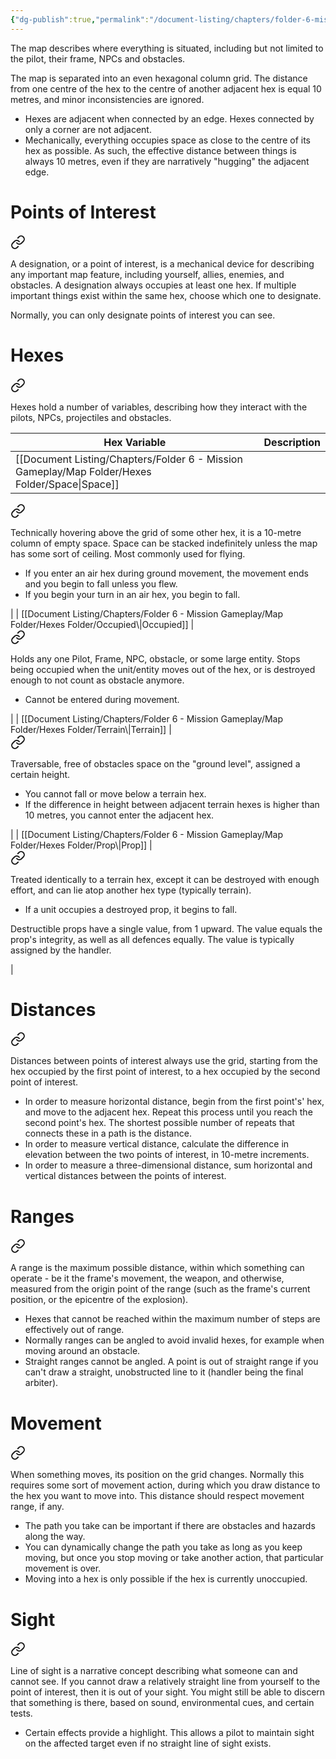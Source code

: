 ```yaml
---
{"dg-publish":true,"permalink":"/document-listing/chapters/folder-6-mission-gameplay/map/"}
---
```


The map describes where everything is situated, including but not limited to the pilot, their frame, NPCs and obstacles.

The map is separated into an even hexagonal column grid. The distance from one centre of the hex to the centre of another adjacent hex is equal 10 metres, and minor inconsistencies are ignored.
- Hexes are adjacent when connected by an edge. Hexes connected by only a corner are not adjacent.
- Mechanically, everything occupies space as close to the centre of its hex as possible. As such, the effective distance between things is always 10 metres, even if they are narratively "hugging" the adjacent edge.
# Points of Interest

<div class="transclusion internal-embed is-loaded"><a class="markdown-embed-link" href="/document-listing/chapters/folder-6-mission-gameplay/designations/" aria-label="Open link"><svg xmlns="http://www.w3.org/2000/svg" width="24" height="24" viewBox="0 0 24 24" fill="none" stroke="currentColor" stroke-width="2" stroke-linecap="round" stroke-linejoin="round" class="svg-icon lucide-link"><path d="M10 13a5 5 0 0 0 7.54.54l3-3a5 5 0 0 0-7.07-7.07l-1.72 1.71"></path><path d="M14 11a5 5 0 0 0-7.54-.54l-3 3a5 5 0 0 0 7.07 7.07l1.71-1.71"></path></svg></a><div class="markdown-embed">




A designation, or a point of interest, is a mechanical device for describing any important map feature, including yourself, allies, enemies, and obstacles. A designation always occupies at least one hex. If multiple important things exist within the same hex, choose which one to designate.

Normally, you can only designate points of interest you can see.

</div></div>


# Hexes

<div class="transclusion internal-embed is-loaded"><a class="markdown-embed-link" href="/document-listing/chapters/folder-6-mission-gameplay/map-folder/hexes/" aria-label="Open link"><svg xmlns="http://www.w3.org/2000/svg" width="24" height="24" viewBox="0 0 24 24" fill="none" stroke="currentColor" stroke-width="2" stroke-linecap="round" stroke-linejoin="round" class="svg-icon lucide-link"><path d="M10 13a5 5 0 0 0 7.54.54l3-3a5 5 0 0 0-7.07-7.07l-1.72 1.71"></path><path d="M14 11a5 5 0 0 0-7.54-.54l-3 3a5 5 0 0 0 7.07 7.07l1.71-1.71"></path></svg></a><div class="markdown-embed">




Hexes hold a number of variables, describing how they interact with the pilots, NPCs, projectiles and obstacles.


| Hex Variable | Description   |
| ------------ | ------------- |
| [[Document Listing/Chapters/Folder 6 - Mission Gameplay/Map Folder/Hexes Folder/Space\|Space]]    | 
<div class="transclusion internal-embed is-loaded"><a class="markdown-embed-link" href="/document-listing/chapters/folder-6-mission-gameplay/map-folder/hexes-folder/space/" aria-label="Open link"><svg xmlns="http://www.w3.org/2000/svg" width="24" height="24" viewBox="0 0 24 24" fill="none" stroke="currentColor" stroke-width="2" stroke-linecap="round" stroke-linejoin="round" class="svg-icon lucide-link"><path d="M10 13a5 5 0 0 0 7.54.54l3-3a5 5 0 0 0-7.07-7.07l-1.72 1.71"></path><path d="M14 11a5 5 0 0 0-7.54-.54l-3 3a5 5 0 0 0 7.07 7.07l1.71-1.71"></path></svg></a><div class="markdown-embed">




Technically hovering above the grid of some other hex, it is a 10-metre column of empty space. Space can be stacked indefinitely unless the map has some sort of ceiling. Most commonly used for flying.
- If you enter an air hex during ground movement, the movement ends and you begin to fall unless you flew.
- If you begin your turn in an air hex, you begin to fall.

</div></div>
    |
| [[Document Listing/Chapters/Folder 6 - Mission Gameplay/Map Folder/Hexes Folder/Occupied\|Occupied]] | 
<div class="transclusion internal-embed is-loaded"><a class="markdown-embed-link" href="/document-listing/chapters/folder-6-mission-gameplay/map-folder/hexes-folder/occupied/" aria-label="Open link"><svg xmlns="http://www.w3.org/2000/svg" width="24" height="24" viewBox="0 0 24 24" fill="none" stroke="currentColor" stroke-width="2" stroke-linecap="round" stroke-linejoin="round" class="svg-icon lucide-link"><path d="M10 13a5 5 0 0 0 7.54.54l3-3a5 5 0 0 0-7.07-7.07l-1.72 1.71"></path><path d="M14 11a5 5 0 0 0-7.54-.54l-3 3a5 5 0 0 0 7.07 7.07l1.71-1.71"></path></svg></a><div class="markdown-embed">




Holds any one Pilot, Frame, NPC, obstacle, or some large entity. Stops being occupied when the unit/entity moves out of the hex, or is destroyed enough to not count as obstacle anymore.
- Cannot be entered during movement.

</div></div>
 |
| [[Document Listing/Chapters/Folder 6 - Mission Gameplay/Map Folder/Hexes Folder/Terrain\|Terrain]]  | 
<div class="transclusion internal-embed is-loaded"><a class="markdown-embed-link" href="/document-listing/chapters/folder-6-mission-gameplay/map-folder/hexes-folder/terrain/" aria-label="Open link"><svg xmlns="http://www.w3.org/2000/svg" width="24" height="24" viewBox="0 0 24 24" fill="none" stroke="currentColor" stroke-width="2" stroke-linecap="round" stroke-linejoin="round" class="svg-icon lucide-link"><path d="M10 13a5 5 0 0 0 7.54.54l3-3a5 5 0 0 0-7.07-7.07l-1.72 1.71"></path><path d="M14 11a5 5 0 0 0-7.54-.54l-3 3a5 5 0 0 0 7.07 7.07l1.71-1.71"></path></svg></a><div class="markdown-embed">




Traversable, free of obstacles space on the "ground level", assigned a certain height.
- You cannot fall or move below a terrain hex.
- If the difference in height between adjacent terrain hexes is higher than 10 metres, you cannot enter the adjacent hex.

</div></div>
  |
| [[Document Listing/Chapters/Folder 6 - Mission Gameplay/Map Folder/Hexes Folder/Prop\|Prop]]     | 
<div class="transclusion internal-embed is-loaded"><a class="markdown-embed-link" href="/document-listing/chapters/folder-6-mission-gameplay/map-folder/hexes-folder/prop/" aria-label="Open link"><svg xmlns="http://www.w3.org/2000/svg" width="24" height="24" viewBox="0 0 24 24" fill="none" stroke="currentColor" stroke-width="2" stroke-linecap="round" stroke-linejoin="round" class="svg-icon lucide-link"><path d="M10 13a5 5 0 0 0 7.54.54l3-3a5 5 0 0 0-7.07-7.07l-1.72 1.71"></path><path d="M14 11a5 5 0 0 0-7.54-.54l-3 3a5 5 0 0 0 7.07 7.07l1.71-1.71"></path></svg></a><div class="markdown-embed">




Treated identically to a terrain hex, except it can be destroyed with enough effort, and can lie atop another hex type (typically terrain). 
- If a unit occupies a destroyed prop, it begins to fall.

Destructible props have a single value, from 1 upward. The value equals the prop's integrity, as well as all defences equally. The value is typically assigned by the handler.

</div></div>
     |


</div></div>


# Distances

<div class="transclusion internal-embed is-loaded"><a class="markdown-embed-link" href="/document-listing/chapters/folder-6-mission-gameplay/map-folder/distances/" aria-label="Open link"><svg xmlns="http://www.w3.org/2000/svg" width="24" height="24" viewBox="0 0 24 24" fill="none" stroke="currentColor" stroke-width="2" stroke-linecap="round" stroke-linejoin="round" class="svg-icon lucide-link"><path d="M10 13a5 5 0 0 0 7.54.54l3-3a5 5 0 0 0-7.07-7.07l-1.72 1.71"></path><path d="M14 11a5 5 0 0 0-7.54-.54l-3 3a5 5 0 0 0 7.07 7.07l1.71-1.71"></path></svg></a><div class="markdown-embed">




Distances between points of interest always use the grid, starting from the hex occupied by the first point of interest, to a hex occupied by the second point of interest.
- In order to measure horizontal distance, begin from the first point's' hex, and move to the adjacent hex. Repeat this process until you reach the second point's hex. The shortest possible number of repeats that connects these in a path is the distance.
- In order to measure vertical distance, calculate the difference in elevation between the two points of interest, in 10-metre increments.
- In order to measure a three-dimensional distance, sum horizontal and vertical distances between the points of interest.

</div></div>

# Ranges

<div class="transclusion internal-embed is-loaded"><a class="markdown-embed-link" href="/document-listing/chapters/folder-6-mission-gameplay/map-folder/ranges/" aria-label="Open link"><svg xmlns="http://www.w3.org/2000/svg" width="24" height="24" viewBox="0 0 24 24" fill="none" stroke="currentColor" stroke-width="2" stroke-linecap="round" stroke-linejoin="round" class="svg-icon lucide-link"><path d="M10 13a5 5 0 0 0 7.54.54l3-3a5 5 0 0 0-7.07-7.07l-1.72 1.71"></path><path d="M14 11a5 5 0 0 0-7.54-.54l-3 3a5 5 0 0 0 7.07 7.07l1.71-1.71"></path></svg></a><div class="markdown-embed">




A range is the maximum possible distance, within which something can operate - be it the frame's movement, the weapon, and otherwise, measured from the origin point of the range (such as the frame's current position, or the epicentre of the explosion). 
- Hexes that cannot be reached within the maximum number of steps are effectively out of range.
- Normally ranges can be angled to avoid invalid hexes, for example when moving around an obstacle.
- Straight ranges cannot be angled. A point is out of straight range if you can't draw a straight, unobstructed line to it (handler being the final arbiter).

</div></div>

# Movement

<div class="transclusion internal-embed is-loaded"><a class="markdown-embed-link" href="/document-listing/chapters/folder-6-mission-gameplay/map-folder/movement/" aria-label="Open link"><svg xmlns="http://www.w3.org/2000/svg" width="24" height="24" viewBox="0 0 24 24" fill="none" stroke="currentColor" stroke-width="2" stroke-linecap="round" stroke-linejoin="round" class="svg-icon lucide-link"><path d="M10 13a5 5 0 0 0 7.54.54l3-3a5 5 0 0 0-7.07-7.07l-1.72 1.71"></path><path d="M14 11a5 5 0 0 0-7.54-.54l-3 3a5 5 0 0 0 7.07 7.07l1.71-1.71"></path></svg></a><div class="markdown-embed">




When something moves, its position on the grid changes. Normally this requires some sort of movement action, during which you draw distance to the hex you want to move into. This distance should respect movement range, if any.
- The path you take can be important if there are obstacles and hazards along the way.
- You can dynamically change the path you take as long as you keep moving, but once you stop moving or take another action, that particular movement is over.
- Moving into a hex is only possible if the hex is currently unoccupied.

</div></div>

# Sight

<div class="transclusion internal-embed is-loaded"><a class="markdown-embed-link" href="/document-listing/chapters/folder-6-mission-gameplay/map-folder/sight/" aria-label="Open link"><svg xmlns="http://www.w3.org/2000/svg" width="24" height="24" viewBox="0 0 24 24" fill="none" stroke="currentColor" stroke-width="2" stroke-linecap="round" stroke-linejoin="round" class="svg-icon lucide-link"><path d="M10 13a5 5 0 0 0 7.54.54l3-3a5 5 0 0 0-7.07-7.07l-1.72 1.71"></path><path d="M14 11a5 5 0 0 0-7.54-.54l-3 3a5 5 0 0 0 7.07 7.07l1.71-1.71"></path></svg></a><div class="markdown-embed">




Line of sight is a narrative concept describing what someone can and cannot see. If you cannot draw a relatively straight line from yourself to the point of interest, then it is out of your sight. You might still be able to discern that something is there, based on sound, environmental cues, and certain tests.
- Certain effects provide a highlight. This allows a pilot to maintain sight on the affected target even if no straight line of sight exists.

</div></div>
